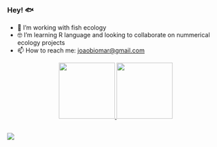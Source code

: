 ### Hey! 🐟


- 🐡 I’m working with fish ecology
- 🤓 I’m learning R language and looking to collaborate on nummerical ecology projects
- 📫 How to reach me: joaobiomar@gmail.com

<div align="center">
  <a href="https://github.com/JoaoAlliprandini">
  <img height="130em" src="https://github-readme-stats.vercel.app/api?username=JoaoAlliprandini&show_icons=true&theme=dark&include_all_commits=true&count_private=true"/>
  <img height="130em" src="https://github-readme-stats.vercel.app/api/top-langs/?username=JoaoAlliprandini&layout=compact&langs_count=7&theme=dark"/>
</div>

  ##
  
  <div>
    <a href="https://instagram.com/eujoaocabelo" target="_blank"><img src="https://img.shields.io/badge/-Instagram-%23E4405F?style=for-the-badge&logo=instagram&logoColor=white" target="_blank"></a>
  </div>
